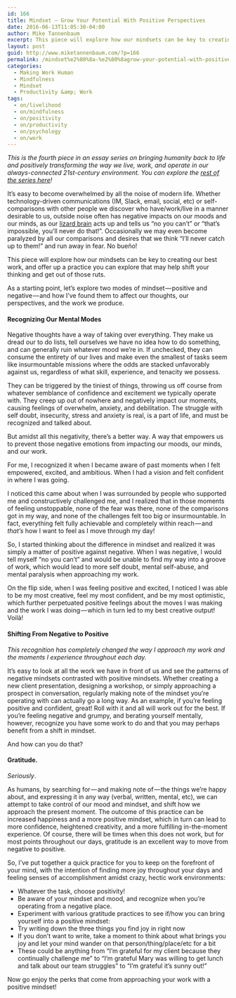 ```yaml
---
id: 166
title: Mindset — Grow Your Potential With Positive Perspectives
date: 2016-06-13T11:05:30-04:00
author: Mike Tannenbaum
excerpt: This piece will explore how our mindsets can be key to creating our best work, and offer up a practice you can explore that may help shift your thinking and get out of those ruts.
layout: post
guid: http://www.miketannenbaum.com/?p=166
permalink: /mindset%e2%80%8a-%e2%80%8agrow-your-potential-with-positive-perspectives
categories:
  - Making Work Human
  - Mindfulness
  - Mindset
  - Productivity &amp; Work
tags:
  - on/livelihood
  - on/mindfulness
  - on/positivity
  - on/productivity
  - on/psychology
  - on/work
---
```

<div class="section-inner layoutSingleColumn">
<p id="7b0d" class="graf--p graf-after--h3"><em class="markup--em markup--p-em">This is the fourth piece in an essay series on bringing humanity back to life and positively transforming the way we live, work, and operate in our always-connected 21st-century environment. You can explore the </em><a class="markup--anchor markup--p-anchor" href="https://medium.com/enjoy-humanity" data-href="https://medium.com/enjoy-humanity"><em class="markup--em markup--p-em">rest of the series here</em></a><em class="markup--em markup--p-em">!</em></p>

</div>
<div class="section-inner layoutSingleColumn">
<p id="0282" class="graf--p graf-after--figure">It’s easy to become overwhelmed by all the noise of modern life. Whether technology-driven communications (IM, Slack, email, social, etc) or self-comparisons with other people we discover who have/work/live in a manner desirable to us, outside noise often has negative impacts on our moods and our minds, as our <a class="markup--anchor markup--p-anchor" href="http://sethgodin.typepad.com/seths_blog/2010/01/quieting-the-lizard-brain.html" rel="nofollow" data-href="http://sethgodin.typepad.com/seths_blog/2010/01/quieting-the-lizard-brain.html">lizard brain</a> acts up and tells us “no you can’t” or “that’s impossible, you’ll never do that!”. Occasionally we may even become paralyzed by all our comparisons and desires that we think “I’ll never catch up to them!” and run away in fear. No bueño!</p>
<p id="1241" class="graf--p graf-after--p">This piece will explore how our mindsets can be key to creating our best work, and offer up a practice you can explore that may help shift your thinking and get out of those ruts.</p>
<p id="b7ee" class="graf--p graf-after--p">As a starting point, let’s explore two modes of mindset — positive and negative — and how I’ve found them to affect our thoughts, our perspectives, and the work we produce.</p>

<h4 id="9924" class="graf--h4 graf-after--p">Recognizing Our Mental Modes</h4>
<p id="ba2e" class="graf--p graf-after--h4">Negative thoughts have a way of taking over everything. They make us dread our to do lists, tell ourselves we have no idea how to do something, and can generally ruin whatever mood we’re in. If unchecked, they can consume the entirety of our lives and make even the smallest of tasks seem like insurmountable missions where the odds are stacked unfavorably against us, regardless of what skill, experience, and tenacity we possess.</p>
<p id="00ee" class="graf--p graf-after--p">They can be triggered by the tiniest of things, throwing us off course from whatever semblance of confidence and excitement we typically operate with. They creep up out of nowhere and negatively impact our moments, causing feelings of overwhelm, anxiety, and debilitation. The struggle with self doubt, insecurity, stress and anxiety is real, is a part of life, and must be recognized and talked about.</p>
<p id="f155" class="graf--p graf-after--p">But amidst all this negativity, there’s a better way. A way that empowers us to prevent those negative emotions from impacting our moods, our minds, and our work.</p>
<p id="2aab" class="graf--p graf-after--p">For me, I recognized it when I became aware of past moments when I felt empowered, excited, and ambitious. When I had a vision and felt confident in where I was going.</p>
<p id="b29b" class="graf--p graf-after--p">I noticed this came about when I was surrounded by people who supported me and constructively challenged me, and I realized that in those moments of feeling unstoppable, none of the fear was there, none of the comparisons got in my way, and none of the challenges felt too big or insurmountable. In fact, everything felt fully achievable and completely within reach — and <em class="markup--em markup--p-em">that’s</em> how I want to feel as I move through my day!</p>
<p id="787f" class="graf--p graf-after--p">So, I started thinking about the difference in mindset and realized it was simply a matter of positive against negative. When I was negative, I would tell myself “no you can’t” and would be unable to find my way into a groove of work, which would lead to more self doubt, mental self-abuse, and mental paralysis when approaching my work.</p>
<p id="7a58" class="graf--p graf-after--p">On the flip side, when I was feeling positive and excited, I noticed I was able to be my most creative, feel my most confident, and be my most optimistic, which further perpetuated positive feelings about the moves I was making and the work I was doing — which in turn led to my best creative output! Voilà!</p>

<h4 id="0b18" class="graf--h4 graf-after--p">Shifting From Negative to Positive</h4>
<p id="17e9" class="graf--p graf-after--h4"><em class="markup--em markup--p-em">This recognition has completely changed the way I approach my work and the moments I experience throughout each day.</em></p>
<p id="e25c" class="graf--p graf-after--p">It’s easy to look at all the work we have in front of us and see the patterns of negative mindsets contrasted with positive mindsets. Whether creating a new client presentation, designing a workshop, or simply approaching a prospect in conversation, regularly making note of the mindset you’re operating with can actually go a long way. As an example, if you’re feeling positive and confident, great! Roll with it and all will work out for the best. If you’re feeling negative and grumpy, and berating yourself mentally, however, recognize you have some work to do and that you may perhaps benefit from a shift in mindset.</p>
<p id="442d" class="graf--p graf-after--p">And how can you do that?</p>

<h4 id="906f" class="graf--h4 graf-after--p">Gratitude.</h4>
<p id="a1e7" class="graf--p graf-after--h4"><em class="markup--em markup--p-em">Seriously</em>.</p>
<p id="8ffe" class="graf--p graf-after--p">As humans, by searching for — and making note of — the things we’re happy about, and expressing it in any way (verbal, written, mental, etc), we can attempt to take control of our mood and mindset, and shift how we approach the present moment. The outcome of this practice can be increased happiness and a more positive mindset, which in turn can lead to more confidence, heightened creativity, and a more fulfilling in-the-moment experience. Of course, there will be times when this does not work, but for most points throughout our days, gratitude is an excellent way to move from negative to positive.</p>
<p id="ec8a" class="graf--p graf-after--p">So, I’ve put together a quick practice for you to keep on the forefront of your mind, with the intention of finding more joy throughout your days and feeling senses of accomplishment amidst crazy, hectic work environments:</p>

<ul class="postList">
 	<li id="10f4" class="graf--li graf-after--p">Whatever the task, choose positivity!</li>
 	<li id="b53c" class="graf--li graf-after--li">Be aware of your mindset and mood, and recognize when you’re operating from a negative place.</li>
 	<li id="8be4" class="graf--li graf-after--li">Experiment with various gratitude practices to see if/how you can bring yourself into a positive mindset:</li>
 	<li id="4f8b" class="graf--li graf-after--li">Try writing down the three things you find joy in right now</li>
 	<li id="b35c" class="graf--li graf-after--li">If you don’t want to write, take a moment to think about what brings you joy and let your mind wander on that person/thing/place/etc for a bit</li>
 	<li id="26fe" class="graf--li graf-after--li">These could be anything from “I’m grateful for my client because they continually challenge me” to “I’m grateful Mary was willing to get lunch and talk about our team struggles” to “I’m grateful it’s sunny out!”</li>
</ul>
<p id="1c7c" class="graf--p graf-after--li graf--last">Now go enjoy the perks that come from approaching your work with a positive mindset!</p>

</div>